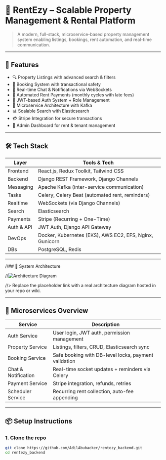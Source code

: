 # 🏡 RentEzy – Scalable Property Management & Rental Platform

> A modern, full-stack, microservice-based property management system enabling listings, bookings, rent automation, and real-time communication.

---

## 🚀 Features

- 🔍 Property Listings with advanced search & filters
- 📅 Booking System with transactional safety
- 💬 Real-time Chat & Notifications via WebSockets
- 💸 Automated Rent Payments (monthly cycles with late fees)
- 🔐 JWT-based Auth System + Role Management
- 🔄 Microservice Architecture with Kafka
- 📊 Scalable Search with Elasticsearch
- 💳 Stripe Integration for secure transactions
- 🧾 Admin Dashboard for rent & tenant management

---

## 🛠️ Tech Stack

| Layer         | Tools & Tech                                                |
|---------------|-------------------------------------------------------------|
| Frontend      | React.js, Redux Toolkit, Tailwind CSS                       |
| Backend       | Django REST Framework, Django Channels                      |
| Messaging     | Apache Kafka (inter-service communication)                  |
| Tasks         | Celery, Celery Beat (automated rent, reminders)             |
| Realtime      | WebSockets (via Django Channels)                            |
| Search        | Elasticsearch                                               |
| Payments      | Stripe (Recurring + One-Time)                               |
| Auth & API    | JWT Auth, Django API Gateway                                |
| DevOps        | Docker, Kubernetes (EKS), AWS EC2, EFS, Nginx, Gunicorn     |
| DBs           | PostgreSQL, Redis                                           |

---

//## 🧩 System Architecture

//![Architecture Diagram](https://via.placeholder.com/800x400.png?text=RentEzy+System+Architecture)

//> Replace the placeholder link with a real architecture diagram hosted in your repo or wiki.

---

## 🔄 Microservices Overview

| Service             | Description                                               |
|---------------------|-----------------------------------------------------------|
| Auth Service        | User login, JWT auth, permission management               |
| Property Service    | Listings, filters, CRUD, Elasticsearch sync               |
| Booking Service     | Safe booking with DB-level locks, payment validation      |
| Chat & Notification | Real-time socket updates + reminders via Celery           |
| Payment Service     | Stripe integration, refunds, retries                      |
| Scheduler Service   | Recurring rent collection, auto-fee appending             |

---

## 📦 Setup Instructions

### 1. Clone the repo
```bash
git clone https://github.com/AdilAbubacker/rentezy_backend.git
cd rentezy_backend
